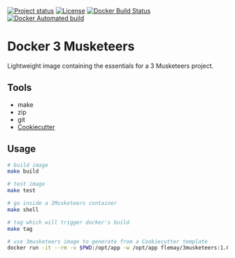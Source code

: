 [![Project status](https://img.shields.io/badge/version-1.0.0-green.svg)](https://github.com/flemay/docker-golang/releases)
[![License](https://img.shields.io/dub/l/vibe-d.svg)](LICENSE)
[![Docker Build Status](https://img.shields.io/docker/build/flemay/3musketeers.svg)](https://hub.docker.com/r/flemay/3musketeers)
[![Docker Automated build](https://img.shields.io/docker/automated/flemay/3musketeers.svg)](https://hub.docker.com/r/flemay/3musketeers)

# Docker 3 Musketeers

Lightweight image containing the essentials for a 3 Musketeers project.

## Tools

- make
- zip
- git
- [Cookiecutter](https://github.com/audreyr/cookiecutter)

## Usage

```bash
# build image
make build

# test image
make test

# go inside a 3Musketeers container
make shell

# tag which will trigger docker's build
make tag

# use 3musketeers image to generate from a Cookiecutter template
docker run -it --rm -v $PWD:/opt/app -w /opt/app flemay/3musketeers:1.0.0 cookiecutter https://github.com/flemay/3mkts-cookiecutter-echo
```